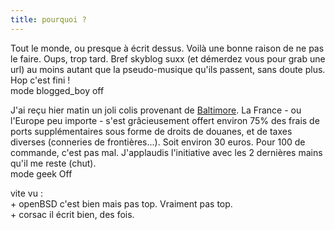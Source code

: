 ```yaml
---
title: pourquoi ?
---
```


Tout le monde, ou presque à écrit dessus. Voilà une bonne raison de ne pas le
faire. Oups, trop tard. Bref skyblog suxx (et démerdez vous pour grab une url)
au moins autant que la pseudo-musique qu'ils passent, sans doute plus. Hop
c'est fini !  
mode blogged_boy off

J'ai reçu hier matin un joli colis provenant de
[Baltimore](http://www.thinkgeek.com). La France - ou l'Europe peu importe -
s'est grâcieusement offert environ 75% des frais de ports supplémentaires sous
forme de droits de douanes, et de taxes diverses (conneries de frontières...).
Soit environ 30 euros. Pour 100 de commande, c'est pas mal. J'applaudis
l'initiative avec les 2 dernières mains qu'il me reste (chut).  
mode geek Off

vite vu :  
\+ openBSD c'est bien mais pas top. Vraiment pas top.  
\+ corsac il écrit bien, des fois.

